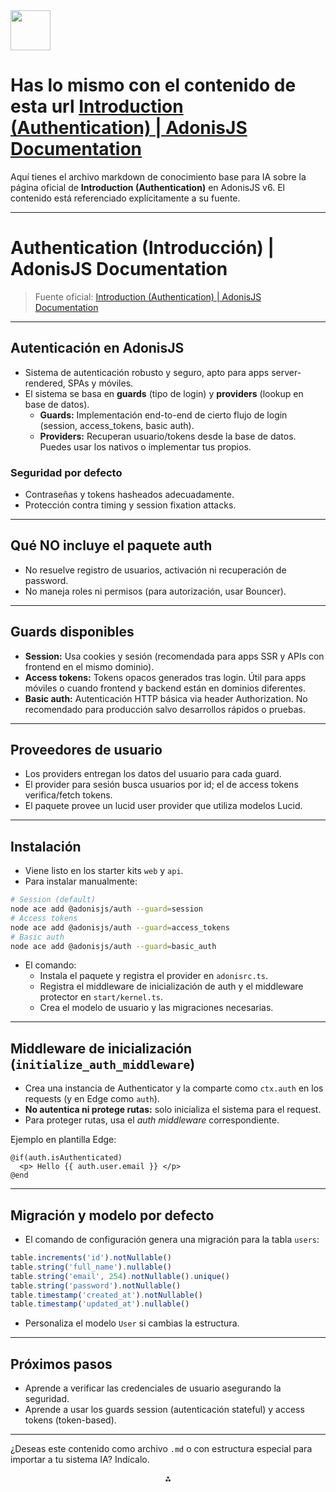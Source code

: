 <img src="https://r2cdn.perplexity.ai/pplx-full-logo-primary-dark%402x.png" style="height:64px;margin-right:32px"/>

# Has lo mismo con el contenido de esta url [Introduction (Authentication) | AdonisJS Documentation](https://docs.adonisjs.com/guides/authentication/introduction)

Aquí tienes el archivo markdown de conocimiento base para IA sobre la página oficial de **Introduction (Authentication)** en AdonisJS v6. El contenido está referenciado explícitamente a su fuente.

***

# Authentication (Introducción) | AdonisJS Documentation

> Fuente oficial: [Introduction (Authentication) | AdonisJS Documentation](https://docs.adonisjs.com/guides/authentication/introduction)

***

## Autenticación en AdonisJS

- Sistema de autenticación robusto y seguro, apto para apps server-rendered, SPAs y móviles.
- El sistema se basa en **guards** (tipo de login) y **providers** (lookup en base de datos).
    - **Guards:** Implementación end-to-end de cierto flujo de login (session, access_tokens, basic auth).
    - **Providers:** Recuperan usuario/tokens desde la base de datos. Puedes usar los nativos o implementar tus propios.


### Seguridad por defecto

- Contraseñas y tokens hasheados adecuadamente.
- Protección contra timing y session fixation attacks.

***

## Qué NO incluye el paquete auth

- No resuelve registro de usuarios, activación ni recuperación de password.
- No maneja roles ni permisos (para autorización, usar Bouncer).

***

## Guards disponibles

- **Session:** Usa cookies y sesión (recomendada para apps SSR y APIs con frontend en el mismo dominio).
- **Access tokens:** Tokens opacos generados tras login. Útil para apps móviles o cuando frontend y backend están en dominios diferentes.
- **Basic auth:** Autenticación HTTP básica via header Authorization. No recomendado para producción salvo desarrollos rápidos o pruebas.

***

## Proveedores de usuario

- Los providers entregan los datos del usuario para cada guard.
- El provider para sesión busca usuarios por id; el de access tokens verifica/fetch tokens.
- El paquete provee un lucid user provider que utiliza modelos Lucid.

***

## Instalación

- Viene listo en los starter kits `web` y `api`.
- Para instalar manualmente:

```bash
# Session (default)
node ace add @adonisjs/auth --guard=session
# Access tokens
node ace add @adonisjs/auth --guard=access_tokens
# Basic auth
node ace add @adonisjs/auth --guard=basic_auth
```

- El comando:
    - Instala el paquete y registra el provider en `adonisrc.ts`.
    - Registra el middleware de inicialización de auth y el middleware protector en `start/kernel.ts`.
    - Crea el modelo de usuario y las migraciones necesarias.

***

## Middleware de inicialización (`initialize_auth_middleware`)

- Crea una instancia de Authenticator y la comparte como `ctx.auth` en los requests (y en Edge como `auth`).
- **No autentica ni protege rutas:** solo inicializa el sistema para el request.
- Para proteger rutas, usa el *auth middleware* correspondiente.

Ejemplo en plantilla Edge:

```edge
@if(auth.isAuthenticated)
  <p> Hello {{ auth.user.email }} </p>
@end
```


***

## Migración y modelo por defecto

- El comando de configuración genera una migración para la tabla `users`:

```ts
table.increments('id').notNullable()
table.string('full_name').nullable()
table.string('email', 254).notNullable().unique()
table.string('password').notNullable()
table.timestamp('created_at').notNullable()
table.timestamp('updated_at').nullable()
```

- Personaliza el modelo `User` si cambias la estructura.

***

## Próximos pasos

- Aprende a verificar las credenciales de usuario asegurando la seguridad.
- Aprende a usar los guards session (autenticación stateful) y access tokens (token-based).

***

¿Deseas este contenido como archivo `.md` o con estructura especial para importar a tu sistema IA? Indícalo.

<div style="text-align: center">⁂</div>

[^1]: https://docs.adonisjs.com/guides/authentication/introduction

